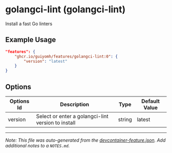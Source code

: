 
# golangci-lint (golangci-lint)

Install a fast Go linters

## Example Usage

```json
"features": {
    "ghcr.io/guiyomh/features/golangci-lint:0": {
        "version": "latest"
    }
}
```

## Options

| Options Id | Description | Type | Default Value |
|-----|-----|-----|-----|
| version | Select or enter a golangci-lint version to install | string | latest |



---

_Note: This file was auto-generated from the [devcontainer-feature.json](https://github.com/guiyomh/features/blob/main/src/golangci-lint/devcontainer-feature.json).  Add additional notes to a `NOTES.md`._
